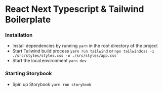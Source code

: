# React Next Typescript & Tailwind Boilerplate

### Installation

- Install dependencies by running `yarn` in the root directory of the project
- Start Tailwind build process `yarn run tailwind` or `npx tailwindcss -i ./src/styles/styles.css -o ./src/styles/app.css`
- Start the local environment `yarn dev`

### Starting Storybook
- Spin up Storybook `yarn run storybook`
